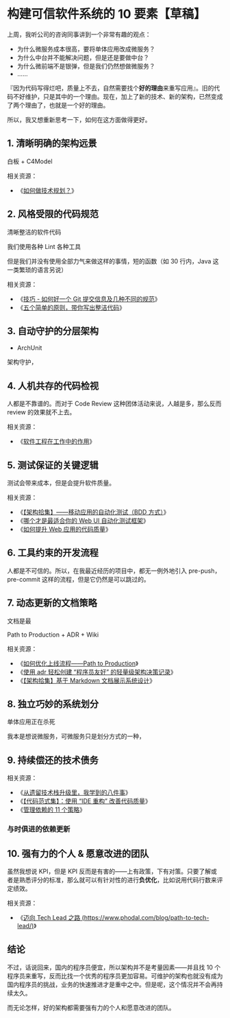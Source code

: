 # 构建可信软件系统的 10 要素【草稿】

上周，我听公司的咨询同事讲到一个非常有趣的观点：

 - 为什么微服务成本很高，要将单体应用改成微服务？
 - 为什么中台并不能解决问题，但是还是要做中台？
 - 为什么微前端不是银弹，但是我们仍然想做微服务？
 - ……

『因为代码写得烂吧，质量上不去，自然需要找个**好的理由**来重写应用』。旧的代码不好维护，只是其中的一个理由。现在，加上了新的技术、新的架构，已然变成了两个理由了，也就是一个好的理由。

所以，我又想重新思考一下，如何在这方面做得更好。

## 1. 清晰明确的架构远景

白板 + C4Model


相关资源：

 - 《[如何做技术规划？](https://mp.weixin.qq.com/s?__biz=MjM5Mjg4NDMwMA==&mid=2652976331&idx=1&sn=cb60a2b5eee408a509457ff1904da3c9&chksm=bd4ae7e88a3d6efe8457ee4f7df49744a0ba4c9dfdc62d37a52468ce96a7f7ad4a1fd42afd90&token=2048156466&lang=zh_CN#rd)》

## 2. 风格受限的代码规范

清晰整洁的软件代码

我们使用各种 Lint 各种工具

但是我们并没有使用全部力气来做这样的事情，短的函数（如 30 行内，Java 这一类繁琐的语言另说）

相关资源：

 - 《[技巧 - 如何好一个 Git 提交信息及几种不同的规范](https://mp.weixin.qq.com/s?__biz=MjM5Mjg4NDMwMA==&mid=2652975108&idx=1&sn=a07a27fd79b309b28a3d9ca78066699b&chksm=bd4ae3278a3d6a31570e7330278998b3864db5314e291abb037945e9b5227c5cf2c3cee5d440&token=2048156466&lang=zh_CN#rd)》
 - 《[五个简单的原则，带你写出整洁代码](https://mp.weixin.qq.com/s?__biz=MjM5Mjg4NDMwMA==&mid=2652976116&idx=1&sn=18246a013bce2fbe5fdd1471ef0588c0&chksm=bd4ae0d78a3d69c1850b862f270a6b19c659a46aeff3fe080f4d55b759b7d12eb0ada41746d0&token=2048156466&lang=zh_CN#rd)》

## 3. 自动守护的分层架构

 - ArchUnit

架构守护，


## 4. 人机共存的代码检视

人都是不靠谱的。而对于 Code Review 这种团体活动来说，人越是多，那么反而 review 的效果就不上去。


相关资源：

 - 《[软件工程在工作中的作用](https://mp.weixin.qq.com/s?__biz=MjM5Mjg4NDMwMA==&mid=404975336&idx=2&sn=d6a07bbfcf12059272ab50a7c7e4e787&chksm=3b48bdcb0c3f34dde39fd77e24bf64bd03573ef720bf0ceb9f5304a9ebd404ac10a193dddb9f&token=2048156466&lang=zh_CN#rd)》


## 5. 测试保证的关键逻辑

测试会带来成本，但是会提升软件质量。

相关资源：

 - 《[【架构拾集】——移动应用的自动化测试（BDD 方式）](https://mp.weixin.qq.com/s?__biz=MjM5Mjg4NDMwMA==&mid=2652976100&idx=1&sn=748bc637621781fcb7d2ddb7e69bb722&chksm=bd4ae0c78a3d69d12f523cf57d636eefabdc0ae8def2c943df3533036ac397f0d9ebbc2d86fc&token=2048156466&lang=zh_CN#rd)》
 - 《[哪个才是最适合你的 Web UI 自动化测试框架](https://mp.weixin.qq.com/s?__biz=MjM5Mjg4NDMwMA==&mid=2652975411&idx=1&sn=112197e48b560280813f09a534db3420&chksm=bd4ae2108a3d6b068099f230f775571d0760efae10261e16a818ee251a76f3c5666fd5880bc3&scene=21#wechat_redirect)》
 - 《[如何提升 Web 应用的代码质量](https://mp.weixin.qq.com/s?__biz=MjM5Mjg4NDMwMA==&mid=2652975940&idx=1&sn=434fdeafef4fbee7047a3dfae7f8dee9&chksm=bd4ae0678a3d6971cf992fdfd2125a11a7f5f7d80d5bfabf529a7ba545e9a74550bffb11807a&token=2048156466&lang=zh_CN#rd)》

## 6. 工具约束的开发流程

人都是不可信的。所以，在我最近经历的项目中，都无一例外地引入  pre-push，pre-commit 这样的流程，但是它仍然是可以跳过的。

## 7. 动态更新的文档策略

文档是最

Path to Production + ADR + Wiki 


相关资源：

 - 《[如何优化上线流程——Path to Production](https://www.phodal.com/blog/tech-lead-tools-path-to-production/)》
 - 《[使用 adr 轻松创建 “程序员友好” 的轻量级架构决策记录](https://www.phodal.com/blog/use-adrjs-create-documenting-architecture-decisions/)》
 - 《[【架构拾集】基于 Markdown 文档展示系统设计](https://www.phodal.com/blog/architecture-in-realworld-markdown-based-document-system-design/)》

## 8. 独立巧妙的系统划分

单体应用正在杀死

我本是想说微服务，可微服务只是划分方式的一种，

## 9. 持续偿还的技术债务

相关资源：

 - 《[从遗留技术栈升级里，我学到的八件事](https://mp.weixin.qq.com/s?__biz=MjM5Mjg4NDMwMA==&mid=2652975728&idx=1&sn=1d897c401be9e9b213abdae933a4e913&chksm=bd4ae1538a3d6845b338364d89e2857a0e5d6376f13eb81bf5786b5011ee850dc2e7689fc638&token=2048156466&lang=zh_CN#rd0)》
 - 《[【代码范式集】：使用 “IDE 重构” 改善代码质量](https://mp.weixin.qq.com/s?__biz=MjM5Mjg4NDMwMA==&mid=2652976179&idx=1&sn=c0a2b647341d1c4310f887a2d22fc265&chksm=bd4ae7108a3d6e061dd17c059e120d2506fb06e657140157c2b6684c4f01a6a69b2f286c0c02&token=2048156466&lang=zh_CN#rd)》
 - 《[管理依赖的 11 个策略](https://www.phodal.com/blog/dependency-management-strategy/)》

### 与时俱进的依赖更新

## 10. 强有力的个人 & 愿意改进的团队

虽然我想说 KPI，但是 KPI 反而是有害的——上有政策，下有对策。只要了解或者是熟悉评分的标准，那么就可以有针对性的进行**负优化**，比如说用代码行数来评定绩效。

相关资源：

 - 《[迈向 Tech Lead 之路 (https://www.phodal.com/blog/path-to-tech-lead/)](https://www.phodal.com/blog/path-to-tech-lead/)》

## 结论

不过，话说回来，国内的程序员便宜，所以架构并不是考量因素——并且找 10 个程序员来重写，反而比找一个优秀的程序员更加容易。可维护的架构也就没有成为国内程序员的挑战，业务的快速推进才是重中之中。但是呢，这个情况并不会再持续太久。

而无论怎样，好的架构都需要强有力的个人和愿意改进的团队。

